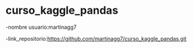 # curso_kaggle_pandas

  -nombre usuario:martinagg7 

  -link_repositorio:https://github.com/martinagg7/curso_kaggle_pandas.git
